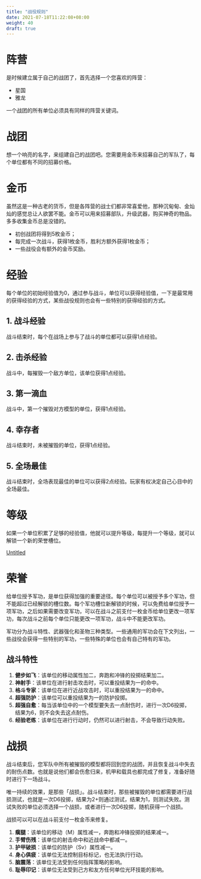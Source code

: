 ```yaml
---
title: "战役规则"
date: 2021-07-18T11:22:08+08:00
weight: 40
draft: true
---
```


# 阵营

是时候建立属于自己的战团了，首先选择一个您喜欢的阵营：

- 星国
- 雅龙

一个战团的所有单位必须具有同样的阵营关键词。

# 战团

想一个响亮的名字，来组建自己的战团吧。您需要用金币来招募自己的军队了，每个单位都有不同的招募价格。

# 金币

虽然这是一种古老的货币，但是各阵营的战士们都非常喜爱他，那种沉甸甸、金灿灿的感觉总让人欲罢不能。金币可以用来招募部队，升级武器，购买神奇的物品。多多收集金币总是没错的。

- 初创战团将得到5枚金币；
- 每完成一次战斗，获得1枚金币，胜利方额外获得1枚金币；
- 一些战役会有额外的金币奖励。

# 经验

每个单位的初始经验值为0，通过参与战斗，单位可以获得经验值，一下是最常用的获得经验的方式，某些战役规则也会有一些特别的获得经验的方式。

## 1. 战斗经验

战斗结束时，每个在战场上参与了战斗的单位都可以获得1点经验。

## 2. 击杀经验

战斗中，每摧毁一个敌方单位，该单位获得1点经验。

## 3. 第一滴血

战斗中，第一个摧毁对方模型的单位，获得1点经验。

## 4. 幸存者

战斗结束时，未被摧毁的单位，获得1点经验。

## 5. 全场最佳

战斗结束时，全场表现最佳的单位可以获得2点经验。玩家有权决定自己心目中的全场最佳。

# 等级

如果一个单位积累了足够的经验值，他就可以提升等级，每提升一个等级，就可以解锁一个新的荣誉槽位。

[Untitled](https://www.notion.so/ba0bd8c0ab684d389ad30cce90a616f9)

# 荣誉

给单位授予军功，是单位获得加强的重要途径。每个单位可以被授予多个军功，但不能超过已经解锁的槽位数。每个军功槽位新解锁的时候，可以免费给单位授予一项军功，之后如果需要改变军功，可以在战斗之前支付一枚金币给单位更改一项军功，每次战斗之前每个单位只能更改一项军功，战斗中不能更改军功。

军功分为战斗特性、武器强化和圣物三种类型。一些通用的军功会在下文列出，一些战役会获得一些特别的军功，一些特殊的单位也会有自己特有的军功。

## 战斗特性

1. **健步如飞**：该单位的移动属性加二，奔跑和冲锋的投掷结果加二。
2. **神射手**：该单位在进行射击攻击时，可以重投结果为一的命中。
3. **格斗专家**：该单位在进行近战攻击时，可以重投结果为一的命中。
4. **超强防护**：该单位可以重投结果为一的防护投掷。
5. **超强自愈**：每当该单位中的一个模型要失去一点耐伤时，进行一次D6投掷，结果为6，则不会失去这点耐伤。
6. **经验老练**：该单位在进行行动时，仍然可以进行射击，不会导致行动失败。

# 战损

战斗结束后，您军队中所有被摧毁的模型都将回到您的战团，并且恢复战斗中失去的耐伤点数。也就是说他们都会伤愈归来，机甲和载具也都完成了修复，准备好随时进行下一场战斗。

唯一持续的效果，是那些「战损」。战斗结束时，那些被摧毁的单位都需要进行战损测试，也就是一次D6投掷，结果为2+则通过测试，结果为1，则测试失败。测试失败的单位必须选择一个战损，或者进行一次D6投掷，随机获得一个战损。

战损可以可以在战斗前支付一枚金币来修复。

1. **瘸腿**：该单位的移动（M）属性减一，奔跑和冲锋投掷的结果减一。
2. **手臂伤残**：该单位的射击命中和近战命中都减一。
3. **护甲破损**：该单位的防护（Sv）属性减一。
4. **身心俱疲**：该单位无法控制目标标记，也无法执行行动。
5. **脑震荡**：该单位无法受到任何指挥策略的影响。
6. **耻辱印记**：该单位无法受到己方和友方任何单位光环技能的影响。
